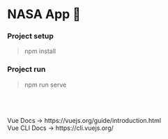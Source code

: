 # NASA App :rocket:

### Project setup

> npm install


### Project run

> npm run serve
<br />
<br />
<br />
Vue Docs -> https://vuejs.org/guide/introduction.html
<br />
Vue CLI Docs -> https://cli.vuejs.org/
